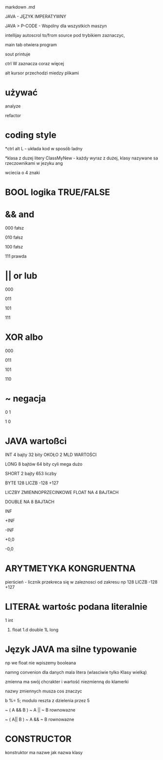 markdown .md

JAVA - JĘZYK IMPERATYWNY

JAVA > P-CODE - Wspólny dla wszystkich maszyn 

intellijay autoscrol to/from source  pod trybikiem zaznaczyc,

main tab otwiera program

sout printuje

ctrl W zaznacza coraz więcej

alt kursor przechodzi miedzy plikami

# używać 

analyze 

refactor 

# coding style

*ctrl alt L - układa kod w sposób ladny

*klasa z duzej litery ClassMyNew - każdy wyraz z dużej, klasy nazywane sa rzeczownikami w jezyku ang

wciecia o 4 znaki

# BOOL logika TRUE/FALSE

# && and

000 fałsz

010 fałsz

100 fałsz

111 prawda

# || or lub

000

011

101

111

# XOR albo

000

011

101

110
 
# ~ negacja

0 1

1 0

# JAVA wartoßci

INT 4 bajty 32 bity OKOŁO 2 MLD WARTOŚCI

LONG 8 bajtów 64 bity cyli mega dużo

SHORT 2 bajty 653 liczby

BYTE 128 LICZB -128 +127

LICZBY ZMIENNOPRZECINKOWE FLOAT
NA 4 BAJTACH

DOUBLE NA 8 BAJTACH

INF 

+INF

-INF

+0,0

-0,0


# ARYTMETYKA KONGRUENTNA

pierścień - licznik przekreca się w zaleznosci od zakresu np 
128 LICZB -128 +127





# LITERAŁ wartośc podana literalnie
1 int
1. float
1.d double
1L long

# Język JAVA ma silne typowanie 

np we float nie wpiszemy booleana

namng convenion dla danych mala litera (wlasciwie tylko Klasy wielką)

zmienna ma swój chcrakter i wartość niezmienną do klamerki

nazwy zmiennych musza cos znaczyc

 b %= 5; modulo reszta z dzielenia przez 5
 
~ ( A && B )   ~ A || ~ B rownowazne

~ ( A|| B )   ~ A  && ~ B rownowazne


# CONSTRUCTOR
konstruktor ma nazwe jak nazwa klasy 

